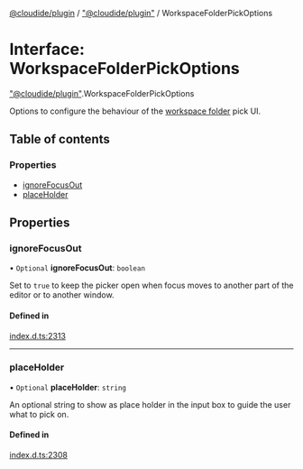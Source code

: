 [@cloudide/plugin](../README.md) / ["@cloudide/plugin"](../modules/_cloudide_plugin_.md) / WorkspaceFolderPickOptions

# Interface: WorkspaceFolderPickOptions

["@cloudide/plugin"](../modules/_cloudide_plugin_.md).WorkspaceFolderPickOptions

Options to configure the behaviour of the [workspace folder](#WorkspaceFolder) pick UI.

## Table of contents

### Properties

- [ignoreFocusOut](cloudide_plugin_.WorkspaceFolderPickOptions.md#ignorefocusout)
- [placeHolder](cloudide_plugin_.WorkspaceFolderPickOptions.md#placeholder)

## Properties

### ignoreFocusOut

• `Optional` **ignoreFocusOut**: `boolean`

Set to `true` to keep the picker open when focus moves to another part of the editor or to another window.

#### Defined in

[index.d.ts:2313](https://github.com/shuyaqian/cloudide-plugin-api/blob/26b31b9/index.d.ts#L2313)

___

### placeHolder

• `Optional` **placeHolder**: `string`

An optional string to show as place holder in the input box to guide the user what to pick on.

#### Defined in

[index.d.ts:2308](https://github.com/shuyaqian/cloudide-plugin-api/blob/26b31b9/index.d.ts#L2308)
